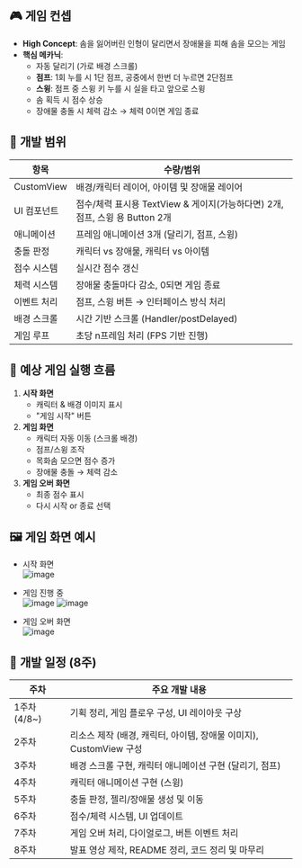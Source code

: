 ## 🎮 게임 컨셉

- **High Concept**: 솜을 잃어버린 인형이 달리면서 장애물을 피해 솜을 모으는 게임
- **핵심 메카닉**:
  - 자동 달리기 (가로 배경 스크롤)
  - **점프**: 1회 누를 시 1단 점프, 공중에서 한번 더 누르면 2단점프
  - **스윙**: 점프 중 스윙 키 누를 시 실을 타고 앞으로 스윙
  - 솜 획득 시 점수 상승
  - 장애물 충돌 시 체력 감소 → 체력 0이면 게임 종료

## 🔧 개발 범위

| 항목 | 수량/범위 |
|------|-----------|
| CustomView | 배경/캐릭터 레이어, 아이템 및 장애물 레이어 |
| UI 컴포넌트 | 점수/체력 표시용 TextView & 게이지(가능하다면) 2개, 점프, 스윙 용 Button 2개 |
| 애니메이션 | 프레임 애니메이션 3개 (달리기, 점프, 스윙) |
| 충돌 판정 | 캐릭터 vs 장애물, 캐릭터 vs 아이템 |
| 점수 시스템 | 실시간 점수 갱신 |
| 체력 시스템 | 장애물 충돌마다 감소, 0되면 게임 종료 |
| 이벤트 처리 | 점프, 스윙 버튼 → 인터페이스 방식 처리 |
| 배경 스크롤 | 시간 기반 스크롤 (Handler/postDelayed) |
| 게임 루프 | 초당 n프레임 처리 (FPS 기반 진행)


## 📱 예상 게임 실행 흐름

1. **시작 화면**
   - 캐릭터 & 배경 이미지 표시
   - "게임 시작" 버튼
2. **게임 화면**
   - 캐릭터 자동 이동 (스크롤 배경)
   - 점프/스윙 조작
   - 목화솜 모으면 점수 증가
   - 장애물 충돌 → 체력 감소
3. **게임 오버 화면**
   - 최종 점수 표시
   - 다시 시작 or 종료 선택
  
## 🖼️ 게임 화면 예시

- 시작 화면  
 ![image](https://github.com/user-attachments/assets/a1f9c5ef-18b3-4f38-b19e-c174364284c6)


- 게임 진행 중  
  ![image](https://github.com/user-attachments/assets/1c268fd9-d10c-4865-8df3-c3fcbf1b5476)
  ![image](https://github.com/user-attachments/assets/c91f72d5-f266-4d2e-8271-f9b59996fdcf)


- 게임 오버 화면  
  ![image](https://github.com/user-attachments/assets/96ec680a-400a-4881-be5d-353e2ace1891)

  


## 📆 개발 일정 (8주)

| 주차 | 주요 개발 내용 |
|------|----------------|
| 1주차 (4/8~) | 기획 정리, 게임 플로우 구성, UI 레이아웃 구상 |
| 2주차 | 리소스 제작 (배경, 캐릭터, 아이템, 장애물 이미지), CustomView 구성 |
| 3주차 | 배경 스크롤 구현, 캐릭터 애니메이션 구현 (달리기, 점프) |
| 4주차 | 캐릭터 애니메이션 구현 (스윙) |
| 5주차 | 충돌 판정, 젤리/장애물 생성 및 이동 |
| 6주차 | 점수/체력 시스템, UI 업데이트 |
| 7주차 | 게임 오버 처리, 다이얼로그, 버튼 이벤트 처리 |
| 8주차 | 발표 영상 제작, README 정리, 코드 정리 및 마무리

